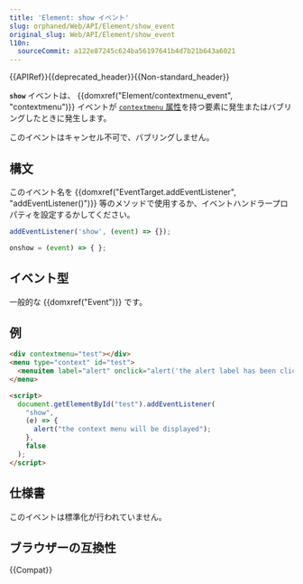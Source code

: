 ```yaml
---
title: 'Element: show イベント'
slug: orphaned/Web/API/Element/show_event
original_slug: Web/API/Element/show_event
l10n:
  sourceCommit: a122e87245c624ba56197641b4d7b21b643a6021
---
```


{{APIRef}}{{deprecated_header}}{{Non-standard_header}}

**`show`** イベントは、 {{domxref("Element/contextmenu_event", "contextmenu")}} イベントが [`contextmenu` 属性](/ja/docs/Web/HTML/Global_attributes/contextmenu)を持つ要素に発生またはバブリングしたときに発生します。

このイベントはキャンセル不可で、バブリングしません。

## 構文

このイベント名を {{domxref("EventTarget.addEventListener", "addEventListener()")}} 等のメソッドで使用するか、イベントハンドラープロパティを設定するかしてください。

```js
addEventListener('show', (event) => {});

onshow = (event) => { };
```

## イベント型

一般的な {{domxref("Event")}} です。

## 例

```html
<div contextmenu="test"></div>
<menu type="context" id="test">
  <menuitem label="alert" onclick="alert('the alert label has been clicked')" />
</menu>

<script>
  document.getElementById("test").addEventListener(
    "show",
    (e) => {
      alert("the context menu will be displayed");
    },
    false
  );
</script>
```

## 仕様書

このイベントは標準化が行われていません。

## ブラウザーの互換性

{{Compat}}
